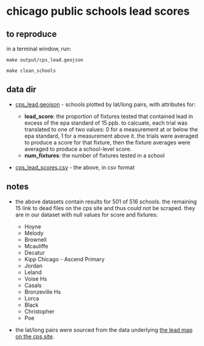 # chicago public schools lead scores

## to reproduce

in a terminal window, run:

`make output/cps_lead.geojson`

`make clean_schools`

## data dir

* [cps_lead.geojson](https://github.com/datamade/chicago-lead/blob/master/output/cps_lead.geojson) - schools plotted by lat/long pairs, with attributes for:
  * **lead_score**: the proportion of fixtures tested that contained lead in excess of the epa standard of 15 ppb. to calcuate, each trial was translated to one of two values: 0 for a measurement at or below the epa standard, 1 for a measurement above it. the trials were averaged to produce a score for that fixture, then the fixture averages were averaged to produce a school-level score.
  * **num_fixtures**: the number of fixtures tested in a school
  
* [cps_lead_scores.csv](https://github.com/datamade/chicago-lead/blob/master/output/cps_lead_scores.csv) - the above, in csv format

## notes

* the above datasets contain results for 501 of 516 schools. the remaining 15 link to dead files on the cps site and thus could not be scraped. they are in our dataset with null values for score and fixtures:

  * Hoyne
  * Melody
  * Brownell
  * Mcauliffe
  * Decatur
  * Kipp Chicago - Ascend Primary
  * Jordan
  * Leland
  * Voise Hs
  * Casals
  * Bronzeville Hs
  * Lorca
  * Black
  * Christopher
  * Poe
  
* the lat/long pairs were sourced from the data underlying [the lead map on the cps site](http://cps.edu/Pages/LeadTesting.aspx).
